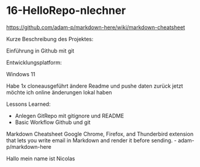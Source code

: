 # 16-HelloRepo-nlechner

https://github.com/adam-p/markdown-here/wiki/markdown-cheatsheet
 
Kurze Beschreibung des Projektes:
 
Einführung in Github mit git
 
Entwicklungsplatform:
 
Windows 11

Habe 1x cloneausgeführt ändere Readme und pushe daten zurück
jetzt möchte ich online änderungen lokal haben

Lessons Learned:
 
- Anlegen GitRepo mit gitignore und README
- Basic Workflow Github und git
 
 
Markdown Cheatsheet
Google Chrome, Firefox, and Thunderbird extension that lets you write email in Markdown and render it before sending. - adam-p/markdown-here
 


Hallo mein name ist Nicolas